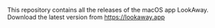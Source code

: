 This repository contains all the releases of the macOS app LookAway. Download the latest version from https://lookaway.app
